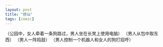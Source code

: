 ```yaml
---
layout: post
title: "搭讪"
tags: [comic]
---
```

（公园中，女人牵着一条狗路过，男人坐在长凳上使用电脑）
（男人从包中取东西）
（男人一阵捣鼓）
（男人控制一个机器人和女人的狗打招呼）

